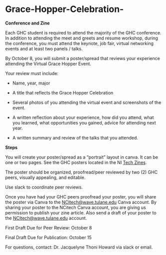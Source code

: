 # Grace-Hopper-Celebration-


**Conference and Zine**

Each GHC student is required to attend the majority of the GHC conference.  In addition to attending the meet and greets and resume workshop, during the conference, you must attend the  keynote, job fair, virtual networking events and at least two panels / talks.    

By October 8, you will submit a poster/spread that reviews your experience attending the Virtual Grace Hopper Event.   

Your review must include: 

- Name, year, major 

- A title that reflects the Grace Hopper Celebration 

- Several photos of you attending the virtual event and screenshots of the event.  

- A written reflection about your experience, how did you attend, what you learned, what opportunities you gained, advice for attending next year.  

- A written summary and review of the talks that you attended. 

 

**Steps**

You will create your poster/spread as a “portrait” layout in canva. It can be one or two pages. See the GHC posters located in the NI [Tech Zines](https://issuu.com/ncidigitalresearchlab). 

The poster should be organized, proofread/peer reviewed by two (2) GHC peers, visually appealing, and editable.  

Use slack to coordinate peer reviews.  

Once you have had your GHC peers proofread your poster, you will share the poster via Canva to the NCItech@wave.tulane.edu Canva account. By sharing your poster to the NCitech Canva account, you are giving us permission to publish your zine article.  Also send a draft of your poster to the NCItech@wave.tulane.edu account.  

First Draft Due for Peer Review: October 8 

Final Draft Due for Publication: October 15  
 

For questions, contact: Dr. Jacquelyne Thoni Howard via slack or email. 
